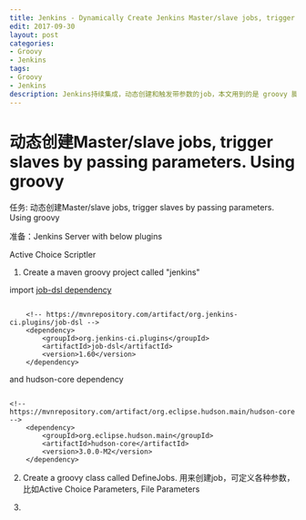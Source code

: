 ```yaml
---
title: Jenkins - Dynamically Create Jenkins Master/slave jobs, trigger slaves by passing parameters. Using groovy
edit: 2017-09-30
layout: post
categories:
- Groovy
- Jenkins
tags:
- Groovy
- Jenkins
description: Jenkins持续集成，动态创建和触发带参数的job，本文用到的是 groovy 脚本 + job-dsl插件
---
```


# 动态创建Master/slave jobs, trigger slaves by passing parameters. Using groovy


任务: 动态创建Master/slave jobs, trigger slaves by passing parameters. Using groovy

准备：Jenkins Server with below plugins

Active Choice
Scriptler

1. Create a maven groovy project called "jenkins"

import [job-dsl dependency](https://mvnrepository.com/artifact/org.jenkins-ci.plugins/job-dsl)

```

	<!-- https://mvnrepository.com/artifact/org.jenkins-ci.plugins/job-dsl -->
	<dependency>
	    <groupId>org.jenkins-ci.plugins</groupId>
	    <artifactId>job-dsl</artifactId>
	    <version>1.60</version>
	</dependency>

```

and hudson-core dependency

```

<!-- https://mvnrepository.com/artifact/org.eclipse.hudson.main/hudson-core -->
    <dependency>
        <groupId>org.eclipse.hudson.main</groupId>
        <artifactId>hudson-core</artifactId>
        <version>3.0.0-M2</version>
    </dependency>

```
2. Create a groovy class called DefineJobs. 用来创建job，可定义各种参数，比如Active Choice Parameters, File Parameters


3.

